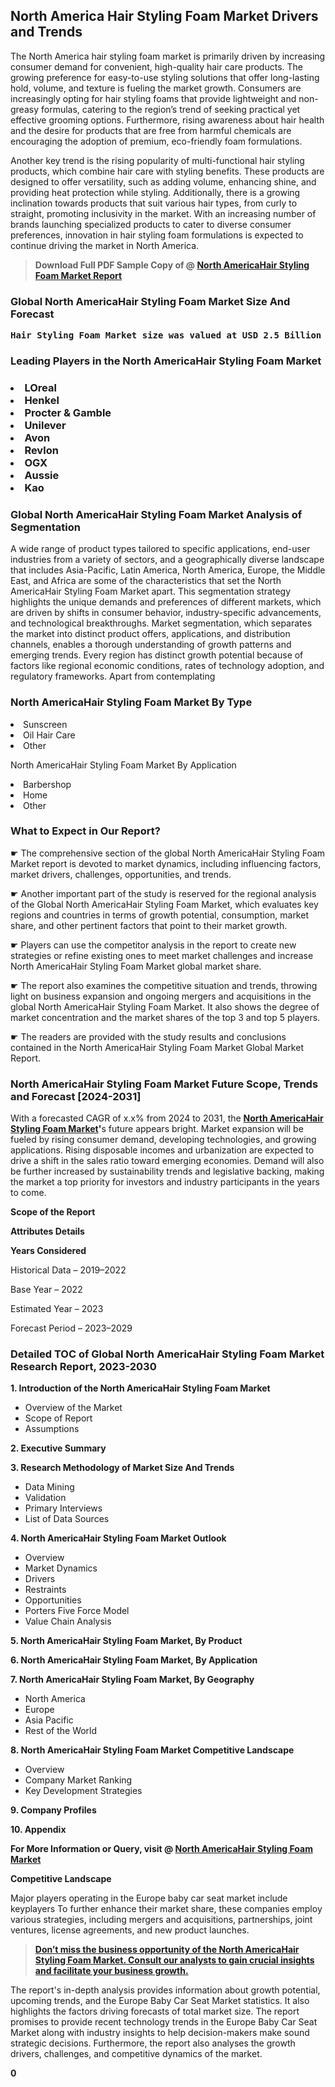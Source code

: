 <p><h2>North America Hair Styling Foam Market Drivers and Trends</h2><p>The North America hair styling foam market is primarily driven by increasing consumer demand for convenient, high-quality hair care products. The growing preference for easy-to-use styling solutions that offer long-lasting hold, volume, and texture is fueling the market growth. Consumers are increasingly opting for hair styling foams that provide lightweight and non-greasy formulas, catering to the region’s trend of seeking practical yet effective grooming options. Furthermore, rising awareness about hair health and the desire for products that are free from harmful chemicals are encouraging the adoption of premium, eco-friendly foam formulations.</p><p>Another key trend is the rising popularity of multi-functional hair styling products, which combine hair care with styling benefits. These products are designed to offer versatility, such as adding volume, enhancing shine, and providing heat protection while styling. Additionally, there is a growing inclination towards products that suit various hair types, from curly to straight, promoting inclusivity in the market. With an increasing number of brands launching specialized products to cater to diverse consumer preferences, innovation in hair styling foam formulations is expected to continue driving the market in North America.</p></p><blockquote id="" class=""><strong>Download Full PDF Sample Copy of @&nbsp;<a href="https://www.verifiedmarketreports.com/download-sample/?rid=683356&utm_source=GitHub-Jan&utm_medium=280" target="_blank">North AmericaHair Styling Foam Market Report</a>&nbsp;&nbsp;</strong></blockquote><h3 id="" class=""><strong>Global&nbsp;North AmericaHair Styling Foam Market Size And Forecast</strong></h3><pre class="reader-text-block__code-block"><strong>Hair Styling Foam Market size was valued at USD 2.5 Billion in 2022 and is projected to reach USD 4.0 Billion by 2030, growing at a CAGR of 7.5% from 2024 to 2030.</strong></pre><h3 id="" class="">Leading Players in the&nbsp;North AmericaHair Styling Foam Market</h3><h3 class=""></Li><Li>LOreal</Li><Li> Henkel</Li><Li> Procter & Gamble</Li><Li> Unilever</Li><Li> Avon</Li><Li> Revlon</Li><Li> OGX</Li><Li> Aussie</Li><Li> Kao</h3><h3 id="" class="">Global&nbsp;North AmericaHair Styling Foam Market Analysis of Segmentation</h3><p id="" class="">A wide range of product types tailored to specific applications, end-user industries from a variety of sectors, and a geographically diverse landscape that includes Asia-Pacific, Latin America, North America, Europe, the Middle East, and Africa are some of the characteristics that set the North AmericaHair Styling Foam Market apart. This segmentation strategy highlights the unique demands and preferences of different markets, which are driven by shifts in consumer behavior, industry-specific advancements, and technological breakthroughs. Market segmentation, which separates the market into distinct product offers, applications, and distribution channels, enables a thorough understanding of growth patterns and emerging trends. Every region has distinct growth potential because of factors like regional economic conditions, rates of technology adoption, and regulatory frameworks. Apart from contemplating</p><h3 id="" class="">North AmericaHair Styling Foam Market&nbsp;By Type</h3><p></Li><Li>Sunscreen</Li><Li> Oil Hair Care</Li><Li> Other</p><div class="" data-test-id=""><p>North AmericaHair Styling Foam Market&nbsp;By Application</p></div><p class=""></Li><Li>Barbershop</Li><Li> Home</Li><Li> Other</p><div class="" data-test-id=""><h3><span class="">What to Expect in Our Report?</span></h3></div><div class="" data-test-id=""><p><span class="">☛ The comprehensive section of the global North AmericaHair Styling Foam Market report is devoted to market dynamics, including influencing factors, market drivers, challenges, opportunities, and trends.</span></p></div><div class="" data-test-id=""><p><span class="">☛ Another important part of the study is reserved for the regional analysis of the Global North AmericaHair Styling Foam Market, which evaluates key regions and countries in terms of growth potential, consumption, market share, and other pertinent factors that point to their market growth.</span></p></div><div class="" data-test-id=""><p><span class="">☛ Players can use the competitor analysis in the report to create new strategies or refine existing ones to meet market challenges and increase North AmericaHair Styling Foam Market global market share.</span></p></div><div class="" data-test-id=""><p><span class="">☛ The report also examines the competitive situation and trends, throwing light on business expansion and ongoing mergers and acquisitions in the global North AmericaHair Styling Foam Market. It also shows the degree of market concentration and the market shares of the top 3 and top 5 players.</span></p></div><div class="" data-test-id=""><p><span class="">☛ The readers are provided with the study results and conclusions contained in the North AmericaHair Styling Foam Market Global Market Report.</span></p></div><div class="" data-test-id=""><h3><span class="">North AmericaHair Styling Foam Market Future Scope, Trends and Forecast [2024-2031]</span></h3></div><div class="" data-test-id=""><p><span class="">With a forecasted CAGR of x.x% from 2024 to 2031, the <strong><a href="https://www.verifiedmarketreports.com/download-sample/?rid=683356&utm_source=GitHub-Jan&utm_medium=280" target="_blank">North AmericaHair Styling Foam Market</a>'</strong>s future appears bright. Market expansion will be fueled by rising consumer demand, developing technologies, and growing applications. Rising disposable incomes and urbanization are expected to drive a shift in the sales ratio toward emerging economies. Demand will also be further increased by sustainability trends and legislative backing, making the market a top priority for investors and industry participants in the years to come.</span></p><p id="ember66" class="ember-view reader-text-block__paragraph"><strong>Scope of the Report</strong></p><p id="ember67" class="ember-view reader-text-block__paragraph"><strong>Attributes Details</strong></p><p id="ember68" class="ember-view reader-text-block__paragraph"><strong>Years Considered</strong></p><p id="ember69" class="ember-view reader-text-block__paragraph">Historical Data &ndash; 2019&ndash;2022</p><p id="ember70" class="ember-view reader-text-block__paragraph">Base Year &ndash; 2022</p><p id="ember71" class="ember-view reader-text-block__paragraph">Estimated Year &ndash; 2023</p><p id="ember72" class="ember-view reader-text-block__paragraph">Forecast Period &ndash; 2023&ndash;2029</p></div><h3 id="" class="">Detailed TOC of Global North AmericaHair Styling Foam Market Research Report, 2023-2030</h3><p id="" class=""><strong>1. Introduction of the North AmericaHair Styling Foam Market</strong></p><ul><li>Overview of the Market</li><li>Scope of Report</li><li>Assumptions</li></ul><p id="" class=""><strong>2. Executive Summary</strong></p><p id="" class=""><strong>3. Research Methodology of Market Size And Trends</strong></p><ul><li>Data Mining</li><li>Validation</li><li>Primary Interviews</li><li>List of Data Sources</li></ul><p id="" class=""><strong>4. North AmericaHair Styling Foam Market Outlook</strong></p><ul><li>Overview</li><li>Market Dynamics</li><li>Drivers</li><li>Restraints</li><li>Opportunities</li><li>Porters Five Force Model</li><li>Value Chain Analysis</li></ul><p id="" class=""><strong>5. North AmericaHair Styling Foam Market, By Product</strong></p><p id="" class=""><strong>6. North AmericaHair Styling Foam Market, By Application</strong></p><p id="" class=""><strong>7. North AmericaHair Styling Foam Market, By Geography</strong></p><ul><li>North America</li><li>Europe</li><li>Asia Pacific</li><li>Rest of the World</li></ul><p id="" class=""><strong>8. North AmericaHair Styling Foam Market Competitive Landscape</strong></p><ul><li>Overview</li><li>Company Market Ranking</li><li>Key Development Strategies</li></ul><p id="" class=""><strong>9. Company Profiles</strong></p><p id="" class=""><strong>10. Appendix</strong></p><p><strong>For More Information or Query, visit&nbsp;@ <a href="https://www.verifiedmarketreports.com/product/hair-styling-foam-market/" target="_blank">North AmericaHair Styling Foam Market</a></strong></p><p id="ember61" class="ember-view reader-text-block__paragraph"><strong>Competitive Landscape</strong></p><p id="ember62" class="ember-view reader-text-block__paragraph">Major players operating in the Europe baby car seat market include keyplayers To further enhance their market share, these companies employ various strategies, including mergers and acquisitions, partnerships, joint ventures, license agreements, and new product launches.</p><blockquote id="ember63" class="ember-view reader-text-block__blockquote"><strong><a href="https://www.verifiedmarketreports.com/download-sample/?rid=683356&utm_source=GitHub-Jan&utm_medium=280" target="_blank">Don&rsquo;t miss the business opportunity of the North AmericaHair Styling Foam Market. Consult our analysts to gain crucial insights and facilitate your business growth.</a></strong></blockquote><p id="ember64" class="ember-view reader-text-block__paragraph">The report's in-depth analysis provides information about growth potential, upcoming trends, and the Europe Baby Car Seat Market statistics. It also highlights the factors driving forecasts of total market size. The report promises to provide recent technology trends in the Europe Baby Car Seat Market along with industry insights to help decision-makers make sound strategic decisions. Furthermore, the report also analyses the growth drivers, challenges, and competitive dynamics of the market.</p><p class="ember-view reader-text-block__paragraph"><strong>0</strong></p>

